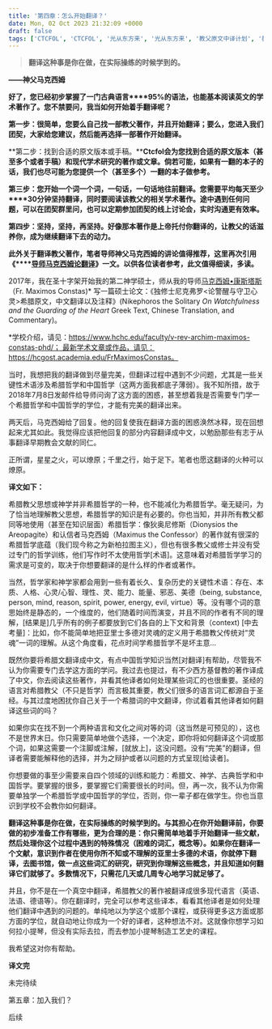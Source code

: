 ```yaml
---
title: '第四章：怎么开始翻译？'
date: Mon, 02 Oct 2023 21:32:09 +0000
draft: false
tags: ['CTCFOL', 'CTCFOL', '光从东方来', '光从东方来', '教父原文中译计划', '教父原文中译手册']
---
```


> **翻译这种事是你在做，在实际操练的时候学到的。**

**——神父马克西姆**

**好了，您已经初步掌握了一门古典语言****95%的语法，也能基本阅读英文的学术著作了。您不禁要问，我当如何开始着手翻译呢？**

**第一步：很简单，您要么自己找一部教父著作，并且开始翻译；要么，您进入我们团契，大家给您建议，然后能再选择一部著作开始翻译。**

**第二步：找到合适的原文版本或手稿。****Ctcfol会为您找到合适的原文版本（甚至多个或者手稿）和现代学术研究的著作或文章。倘若可能，如果有一翻的本子的话，我们也尽可能为您提供一个（甚至多个）一翻的本子做参考。**

**第三步：您开始一个词一个词，一句话，一句话地往前翻译。您需要平均每天至少****30分钟坚持翻译，同时要阅读该教父的相关学术著作。途中遇到任何问题，可以在团契群里问，也可以定期参加团契的线上讨论会，实时沟通更有效率。**

**第四步：坚持，坚持，再坚持。好像那本著作是上帝托付你翻译的，让教父的话滋养你，成为继续翻译下去的动力。**

**此外关于翻译教父著作，笔者导师神父马克西姆的讲论值得推荐，这里再次引用《****[导师马克西姆论翻译](https://areopagusworkshop.uk/2022/01/28/%e6%88%91%e5%af%bc%e5%b8%88%e9%a9%ac%e5%85%8b%e8%a5%bf%e5%a7%86-%e8%ae%ba%e7%bf%bb%e8%af%91/)》一文。以供各位读者参考，此文值得细读，多读。**

2017年，我在圣十字架开始我的第二神学硕士，师从我的导师[马克西姆•康斯塔斯](https://www.hchc.edu/faculty/v-rev-archim-maximos-constas-phd/)（Fr. Maximos Constas)\* 写一篇硕士论文：《独修士尼克弗罗<论警醒与守卫心灵>希腊原文，中文翻译以及注释》(Nikephoros the Solitary _On Watchfulness and the Guarding of the Heart_ Greek Text, Chinese Translation, and Commentary)。

\*​学校介绍，请见：https://www.hchc.edu/faculty/v-rev-archim-maximos-constas-phd/​； ​最新学术文章或作品，请见：https://hcgost.academia.edu/FrMaximosConstas​。

当时，我想把我的翻译做到尽量完美，但翻译过程中遇到不少问题，尤其是一些关键性术语涉及希腊哲学和中国哲学（这两方面我都底子薄弱）。我不知所措，故于2018年7月8日发邮件给导师问询了这方面的困惑，甚至想着我是否需要专门学一个希腊哲学和中国哲学的学位，才能有完美的翻译出来。

两天后，马克西姆给了回复。他的回复使我在翻译方面的困惑涣然冰释，现在回想起来尤其如此。我觉得应该把他回复的部分内容翻译成中文，以勉励那些有志于从事翻译早期教会文献的同仁。

正所谓，星星之火，可以燎原；千里之行，始于足下。笔者也愿这翻译的火种可以燎原。

**译文如下：**

希腊教父思想或神学并非希腊哲学的一种，也不能减化为希腊哲学。毫无疑问，为了恰当地理解教父思想，希腊哲学的知识是有必要的。你也当知，并非所有教父都同等地使用（甚至在知识层面）希腊哲学：像狄奥尼修斯（Dionysios the Areopagite）和认信者马克西姆（Maximus the Confessor）的著作就有很深的希腊哲学底蕴（我们现今称之为新柏拉图主义），但也有很多教父或修士并没有受过专门的哲学训练，他们写作时不太使用哲学\[术语\]。这意味着对希腊哲学学习的需求是可变的，取决于你想要翻译的是什么样的作者或著作。

当然，哲学家和神学家都会用到一些有着长久、复杂历史的关键性术语：存在、本质、人格、心灵/心智、理性、灵、能力、能量、邪恶、美德（being, substance, person, mind, reason, spirit, power, energy, evil, virtue）等。没有哪个词的意思始终是静态的，一个维度的，他们随着时间而演变，并且不同的作者有不同的理解，\[结果是\]几乎所有的例子都要放到它们各自的上下文和背景（context) \[中去考量\]：比如，你不能简单地把亚里士多德对灵魂的定义用于希腊教父传统对“灵魂”一词的理解。从这个角度看，花点时间学希腊哲学不是坏主意…

既然你要将希腊文翻译成中文，有点中国哲学知识当然\[对翻译\]有帮助，尽管我不认为你需要专门去学这方面的学问。我过去也提过，有不少西方基督教的著作译成了中文，你去阅读这些著作，并看其他译者如何处理某些词汇的也很重要。圣经的语言对希腊教父（不只是哲学）而言极其重要，教父们很多的语言词汇都源自于圣经。与其过度地困扰你自己关于一个希腊词的中文翻译，你试着看其他译者如何翻译这些词的吗？

如果你实在找不到一个两种语言和文化之间对等的词（这当然是可预见的），这也不是世界末日。你只需要简单地做个选择，一个决定，即你将如何翻译这个词或那个词，如果这需要一个注脚或注解，\[就放上\]，这没问题。没有“完美”的翻译，但译者需要能解释他的选择，并为之辩护或者以问题的方式呈现\[给读者\]。

你想要做的事至少需要来自四个领域的训练和能力：希腊文、神学、古典哲学和中国哲学。要掌握的很多，要掌握它们需要很长的时间。但，再一次，我不认为你需要单独学一个希腊哲学或中国哲学的学位，否则，你一辈子都在做学生。你也当意识到学校不会教你如何翻译。

**翻译这种事是你在做，在实际操练的时候学到的。与其担心在你开始翻译前，你要做的初步准备工作有哪些，更为合理的是：你只需简单地着手开始翻译一些文献，然后处理你这个过程中遇到的特殊情况（困难的词汇，概念等）。如果你在翻译一个文献，意识到作者在使用你所不知或不理解的亚里士多德的术语，你就停下翻译，去图书馆，做一点这些词汇的研究，研究到你理解这些概念，并且知道如何翻译它们就够了。多数情况下，只需花几天或几周专心地学习就足够了。**

并且，你不是在一个真空中翻译，希腊教父的著作被翻译成很多现代语言（英语、法语、德语等）。你在翻译时，完全可以参考这些译本，看看其他译者是如何处理他们翻译中遇到的问题的。单纯地以为学这个或那个课程，或获得更多这方面或那方面的学位，就自动地让你成为一个好的译者，这种想法不对。这就像你想学习如何拉小提琴，但没有实际去拉，而去参加小提琴制造工艺史的课程。

我希望这对你有帮助。

**译文完**

未完待续

第五章：加入我们？

后续